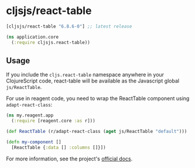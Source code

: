 # cljsjs/react-table

[](dependency)
```clojure
[cljsjs/react-table "6.8.6-0"] ;; latest release
```
[](/dependency)


```clojure
(ns application.core
  (:require cljsjs.react-table))
```

## Usage

If you include the `cljs.react-table` namespace anywhere in your
ClojureScript code, react-table will be available as the Javascript
global `js/ReactTable`.

For use in reagent code, you need to wrap the ReactTable component using
`adapt-react-class`:

```clojure
(ns my.reagent.app
  (:require [reagent.core :as r]))

(def ReactTable (r/adapt-react-class (aget js/ReactTable "default")))

(defn my-component []
  [ReactTable {:data [] :columns []}])
```

For more information, see the project's [official docs](https://react-table.js.org/).
